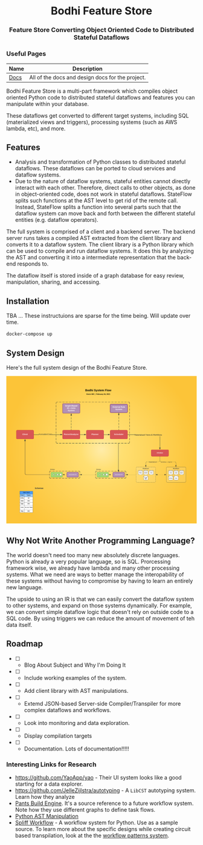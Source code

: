 <br />

<div align="center">
    <h1>Bodhi Feature Store</h1>
    <p><h3 align="center">Feature Store Converting Object Oriented Code to Distributed Stateful Dataflows</h3></p>
    <div align="center">
    </div>
</div>

### Useful Pages

| Name                                  | Description                                      |
| ------------------------------------- | ------------------------------------------------ |
| [Docs](https://fiteverything.us/docs) | All of the docs and design docs for the project. |


<!-- <hr> -->

Bodhi Feature Store is a multi-part framework which compiles object oriented Python code to distributed stateful dataflows and features you can manipulate within your database. 


These dataflows get converted to different target systems, including SQL (materialized views and triggers), processing systems (such as AWS lambda, etc), and more. 



## Features

- Analysis and transformation of Python classes to distributed stateful dataflows. These dataflows can be ported to cloud services and dataflow systems.
- Due to the nature of dataflow systems, stateful entities cannot directly interact with each other. Therefore, direct calls to other objects, as done in object-oriented code, does not work in stateful dataflows. StateFlow splits such functions at the AST level to get rid of the remote call.
  Instead, StateFlow splits a function into several parts such that the dataflow system can move back and forth between the different stateful entities (e.g. dataflow operators).

The full system is comprised of a client and a backend server. The backend server runs takes a compiled AST extracted from the client library and converts it to a dataflow system. The client library is a Python library which can be used to compile and run dataflow systems. It does this by analyzing the AST and converting it into a intermediate representation that the back-end responds to.


The dataflow itself is stored inside of a graph database for easy review, manipulation, sharing, and accessing.

## Installation

TBA ... These instructuions are sparse for the time being. Will update over time.


```bash
docker-compose up
```


## System Design

Here's the full system design of the Bodhi Feature Store.

![Full System Design](./docs/assets/bodhi_system_flow.png)


## Why Not Write Another Programming Language?

The world doesn't need too many new absolutely discrete languages. Python is already a very popular language, so is SQL. Prorcessing framework wise, we already have lambda and many other processing systems. What we need are ways to better manage the interopability of these systems without having to compromise by having to learn an entirely new language.

The upside to using an IR is that we can easily convert the dataflow system to other systems, and expand on those systems dynamically. For example, we can convert simple dataflow logic that doesn't rely on outside code to a SQL code. By using triggers we can reduce the amount of movement of teh data itself.

## Roadmap

- [ ] - Blog About Subject and Why I'm Doing It
- [ ] - Include working examples of the system.
- [ ] - Add client library with AST manipulations.
- [ ] - Extemd JSON-based Server-side Compiler/Transpiler for more complex dataflows and workflows.
- [ ] - Look into monitoring and data exploration.
- [ ] - Display compilation targets
- [ ] - Documentation. Lots of documentation!!!!!





### Interesting Links for Research

- https://github.com/YaoApp/yao - Their UI system looks like a good starting for a data explorer.
- https://github.com/JelleZijlstra/autotyping - A `LibCST` autotyping system. Learn how they analyze
- [Pants Build Engine](https://github.com/pantsbuild/pants/tree/main/src/rust/engine). It's a source reference to a future workflow system. Note how they use different graphs to define task flows.
- [Python AST Manipulation](https://github.com/leonardt/ast_tools)
- [Spliff Workflow](https://spiffworkflow.readthedocs.io/en/latest/) - A workflow system for Python. Use as a sample source. To learn more about the specific designs while creating circuit based transpilation, look at the the [workflow patterns system](http://www.workflowpatterns.com/patterns/data/workflow_structure.php).